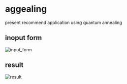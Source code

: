 # aggealing
present recommend application using quantum annealing

## inoput form
![input_form](https://user-images.githubusercontent.com/10767402/145496696-2d4efd0b-bb2c-4847-bc42-a7f531f8fee2.png)

## result
![result](https://user-images.githubusercontent.com/10767402/145496713-e02c50e2-fbe3-42d7-9ab4-79afa0fbb5e2.png)
